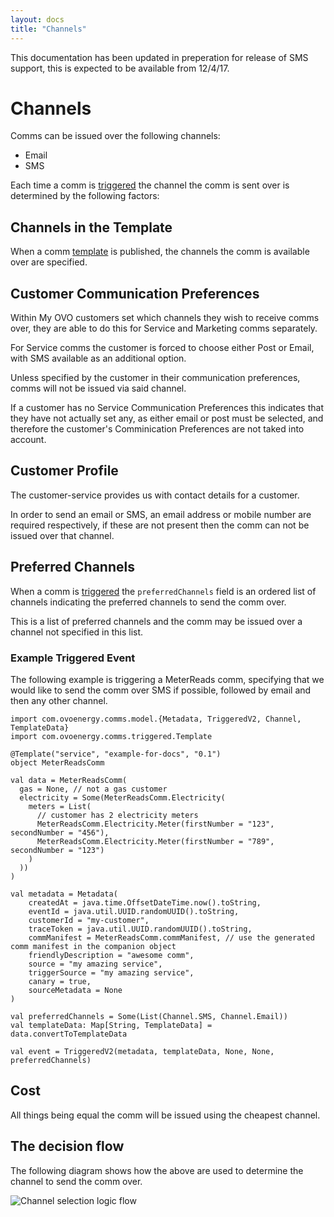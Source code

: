 ```yaml
---
layout: docs
title: "Channels"
---
```


<div class="alert alert-info">
This documentation has been updated in preperation for release of SMS support, this is expected to be available from 12/4/17.
</div>

# Channels

Comms can be issued over the following channels:

* Email
* SMS

Each time a comm is [triggered](events.html) the channel the comm is sent over is determined by the following factors:

## Channels in the Template

When a comm [template](templates.html) is published, the channels the comm is available over are specified. 

## Customer Communication Preferences

Within My OVO customers set which channels they wish to receive comms over, they are able to do this for Service and Marketing comms separately.
 
For Service comms the customer is forced to choose either Post or Email, with SMS available as an additional option.

Unless specified by the customer in their communication preferences, comms will not be issued via said channel.

<div class="alert alert-info">
If a customer has no Service Communication Preferences this indicates that they have not actually set any, as either email or post must be selected, and therefore the customer's Comminication Preferences are not taked into account.
</div>

  
## Customer Profile
  
The customer-service provides us with contact details for a customer. 

In order to send an email or SMS, an email address or mobile number are required respectively, if these are not present then the comm can not be issued over that channel.


## Preferred Channels

When a comm is [triggered](events.html) the `preferredChannels` field is an ordered list of channels indicating the preferred channels to send the comm over.

This is a list of preferred channels and the comm may be issued over a channel not specified in this list.

### Example Triggered Event

The following example is triggering a MeterReads comm, specifying that we would like to send the comm over SMS if possible, followed by email and then any other channel.

```tut:silent
import com.ovoenergy.comms.model.{Metadata, TriggeredV2, Channel, TemplateData}
import com.ovoenergy.comms.triggered.Template
                                                                 
@Template("service", "example-for-docs", "0.1")
object MeterReadsComm
 
val data = MeterReadsComm(
  gas = None, // not a gas customer
  electricity = Some(MeterReadsComm.Electricity(
    meters = List(
      // customer has 2 electricity meters
      MeterReadsComm.Electricity.Meter(firstNumber = "123", secondNumber = "456"),
      MeterReadsComm.Electricity.Meter(firstNumber = "789", secondNumber = "123")
    )
  ))
)

val metadata = Metadata(
	createdAt = java.time.OffsetDateTime.now().toString,
	eventId = java.util.UUID.randomUUID().toString,
	customerId = "my-customer",
	traceToken = java.util.UUID.randomUUID().toString,
	commManifest = MeterReadsComm.commManifest, // use the generated comm manifest in the companion object
	friendlyDescription = "awesome comm",
	source = "my amazing service",
	triggerSource = "my amazing service",
	canary = true,
	sourceMetadata = None
)

val preferredChannels = Some(List(Channel.SMS, Channel.Email))
val templateData: Map[String, TemplateData] = data.convertToTemplateData

val event = TriggeredV2(metadata, templateData, None, None, preferredChannels)
```

## Cost

All things being equal the comm will be issued using the cheapest channel.

## The decision flow

The following diagram shows how the above are used to determine the channel to send the comm over.

![Channel selection logic flow](../img/comms-channels-logic.png)